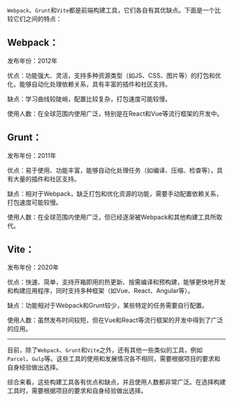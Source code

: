`Webpack`、`Grunt`和`Vite`都是前端构建工具，它们各自有其优缺点。下面是一个比较它们之间的特点：

## Webpack：
发布年份：2012年

优点：功能强大、灵活，支持多种资源类型（如JS、CSS、图片等）的打包和优化，能够自动化处理依赖关系，具有丰富的插件和社区支持。

缺点：学习曲线较陡峭，配置比较复杂，打包速度可能较慢。

使用人数：在全球范围内使用广泛，特别是在React和Vue等流行框架的开发中。
## Grunt：
发布年份：2011年

优点：易于使用、功能丰富，能够自动化处理任务（如编译、压缩、检查等），具有大量的插件和社区支持。

缺点：相对于Webpack，缺乏打包和优化资源的功能，需要手动配置依赖关系，打包速度可能较慢。

使用人数：在全球范围内使用广泛，但已经逐渐被Webpack和其他构建工具所取代。
## Vite：
发布年份：2020年

优点：快速、简单，支持开箱即用的热更新、按需编译和预构建，能够更快地开发和构建应用程序，同时支持多种框架（如Vue、React、Angular等）。

缺点：功能相对于Webpack和Grunt较少，某些特定的任务需要自行配置。

使用人数：虽然发布时间较短，但在Vue和React等流行框架的开发中得到了广泛的应用。

---
目前，除了`Webpack`、`Grunt`和`Vite`之外，还有其他一些类似的工具，例如`Parcel`、`Gulp`等。这些工具的使用和发展情况各不相同，需要根据项目的要求和自身经验做出选择。

综合来看，这些构建工具各有优点和缺点，并且使用人数都非常广泛。在选择构建工具时，需要根据项目的要求和自身经验做出选择。